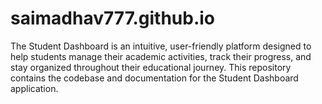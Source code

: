 # saimadhav777.github.io
The Student Dashboard is an intuitive, user-friendly platform designed to help students manage their academic activities, track their progress, and stay organized throughout their educational journey. This repository contains the codebase and documentation for the Student Dashboard application.
